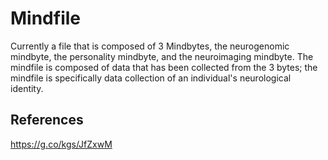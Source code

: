 # Mindfile
Currently a file that is composed of 3 Mindbytes, the neurogenomic mindbyte, the personality mindbyte, and the neuroimaging mindbyte. The mindfile is composed of data that has been collected from the 3 bytes; the mindfile is specifically data collection of an individual's neurological identity. 


## References
https://g.co/kgs/JfZxwM
